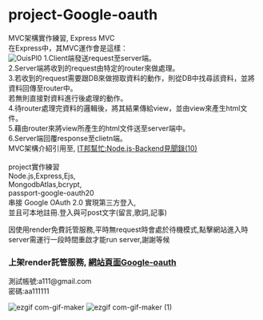 # project-Google-oauth
MVC架構實作練習, Express MVC<br/>
在Express中，其MVC運作會是這樣：<br/>
![OuisPl0](https://user-images.githubusercontent.com/107973729/218791662-69bdb479-f3ee-48c0-9db7-e332e9146297.png)
1.Client端發送request至server端。<br/>
2.Server端將收到的request由特定的router來做處理。<br/>
3.若收到的request需要跟DB來做撈取資料的動作，則從DB中找尋該資料，並將資料回傳至router中。<br/>
若無則直接對資料進行後處理的動作。<br/>
4.待router處理完資料的邏輯後，將其結果傳給view，並由view來產生html文件。<br/>
5.藉由router來將view所產生的html文件送至server端中。<br/>
6.Server端回覆response至clietn端。<br/>
MVC架構介紹引用至, <a href="https://ithelp.ithome.com.tw/articles/10194968">IT邦幫忙:Node.js-Backend見聞錄(10)</a><br/>
<br/>
project實作練習<br/>
Node.js,Express,Ejs,<br/>
MongodbAtlas,bcrypt,<br/>
passport-google-oauth20<br/>
串接 Google OAuth 2.0 實現第三方登入,<br/>
並且可本地註冊.登入與可post文字(留言,歌詞,記事)<br/>

因使用render免費託管服務,平時無request時會處於待機模式,點擊網站進入時server需運行一段時間重啟才能run server,謝謝等候
<h3>上架render託管服務,  <a href="https://project-google-oauth.onrender.com/">網站頁面Google-oauth</a> </h3>
測試帳號:a111@gmail.com<br/>密碼:aa111111<br/>

![ezgif com-gif-maker](https://user-images.githubusercontent.com/107973729/216813353-106feb85-bb04-4b60-bd15-20e430dcab60.gif)
![ezgif com-gif-maker (1)](https://user-images.githubusercontent.com/107973729/216813462-8e6e95b1-9f59-42ba-948a-7086440b3d82.gif)
